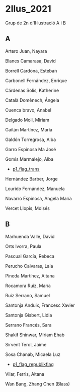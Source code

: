 # 2Ilus_2021
Grup de 2n d'Il·lustració A i B
## A

Artero Juan, Nayara 

Blanes Camarasa, David 

Borrell Cardona, Esteban 

Carbonell Fernández, Enrique 

Cárdenas Solís, Katherine 

Català Domènech, Ángela 

Cuenca bravo, Anabel 

Delgado Moll, Miriam 

Gaitán Martínez, María 

Galdón Torregrosa, Alba 

Garro Espinosa Ma José 

Gomis Marmalejo, Alba 
* [p1_flag_trans](https://albagomis.github.io/p0_flag/)

Hernández Barber, Jorge 

Lourido Fernández, Manuela 

Navarro Espinosa, Ángela María 

Vercet Llopis, Moisés 

## B

Marhuenda Valle, David 

Orts Ivorra, Paula 

Pascual García, Rebeca 

Perucho Calvaras, Laia 

Pineda Martínez, Aitana 

Rocamora Ruiz, María 

Ruiz Serrano, Samuel

Santonja Anduix, Francesc Xavier 

Santonja Gisbert, Lidia 

Serrano Francés, Sara 

Shakif Shinwar, Miriam Ehab 

Sirvent Terol, Jaime 

Sosa Chanab, Micaela Luz 
* [p1_flag_republikflag](https://m2293.github.io/p0_republikflag/)

Vilar, Ferris, Aitana 

Wan Bang, Zhang Chen (Blass) 
